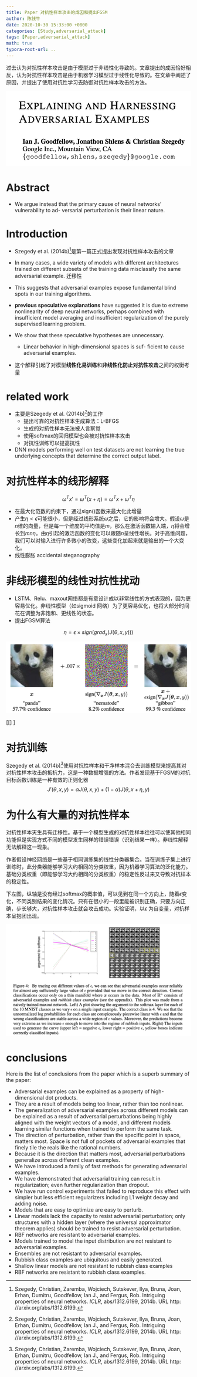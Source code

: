 ```yaml
---
title: Paper 对抗性样本攻击的成因和提出FGSM
author: 陈钱牛
date: 2020-10-30 15:33:00 +0800
categories: [Study,adversarial_attack]
tags: [Paper,adversarial_attack]
math: true
typora-root-url: ..
---
```




过去认为对抗性样本攻击是由于模型过于非线性化导致的。文章提出的成因恰好相反，认为对抗性样本攻击是由于机器学习模型过于线性化导致的。在文章中阐述了原因，并提出了使用对抗性学习去防御对抗性样本攻击的方法。

![image-20201030120717026](/assets/img/posts/2020-10-30-Paper_adv_explain/image-20201030120717026.png)

# Abstract

- We argue instead that the primary cause of neural networks’ vulnerability to ad- versarial perturbation is their linear nature.

# Introduction

- Szegedy et al. (2014b)[^1]是第一篇正式提出发现对抗性样本攻击的文章
- In many cases, a wide variety of models with different architectures trained on different subsets of the training data misclassify the same adversarial example. 迁移性
- This suggests that adversarial examples expose fundamental blind spots in our training algorithms.
- **previous speculative explanations** have suggested it is due to extreme nonlinearity of deep neural networks, perhaps combined with insufficient model averaging and insufficient regularization of the purely supervised learning problem. 
- We show that these speculative hypotheses are unnecessary. 
  - Linear behavior in high-dimensional spaces is suf- ficient to cause adversarial examples.

- 这个解释引起了对模型**线性化易训练**和**非线性化防止对抗性攻击**之间的权衡考量

# related work

- 主要是Szegedy et al. (2014b)[^1]的工作
  - 提出可靠的对抗性样本生成算法：L-BFGS
  - 生成的对抗性样本无法被人言察觉
  - 使用softmax的回归模型也会被对抗性样本攻击
  - 对抗性训练可以提高抗性
- DNN models performing well on test datasets are not learning the true underlying concepts that determine the correct output label. 

# 对抗性样本的线形解释

$$
\omega^Tx'=\omega^T(x+\eta)=\omega^Tx+\omega^T\eta
$$

- 在最大化范数的约束下，通过sign()函数来最大化此增量
- 产生$\eta<\epsilon$可能很小，但是经过线形系统$\omega$之后，它的影响将会增大。假设$\omega$是$n$维的向量，但是每一个维度的平均值是$m$，那么在激活函数输入端，$\eta$将会增长到$mn\eta$。由$\eta$引起的激活函数的变化可以跟随$n$呈线性增长。对于高维问题，我们可以对输入进行许多微小的改变，这些变化加起来就是输出的一个大变化。
- 线性膨胀 accidental steganography

# 非线形模型的线性对抗性扰动

- LSTM、Relu、maxout网络都是有意设计成以非常线性的方式表现的，因为更容易优化。非线性模型（如sigmoid 网络）为了更容易优化，也将大部分时间花在调整为非饱和、更线性的状态。
- 提出FGSM算法

$$
\eta=\epsilon \times sign(grad_x(J(\theta,x,y)))
$$


![image-20201030130006571](/assets/img/posts/2020-10-30-Paper_adv_explain/image-20201030130006571.png?lastModify=1604035556)





[[]   ]   

# 对抗训练

Szegedy et al. (2014b)[^1]使用对抗性样本和干净样本混合去训练模型来提高其对对抗性样本攻击的抵抗力，这是一种数据增强的方法。作者发现基于FGSM的对抗目标函数训练是一种有效的正则化器
$$
J'(\theta,x,y)=\alpha J(\theta,x,y)+(1-\alpha)J(\theta,x+\eta,y)
$$


# 为什么有大量的对抗性样本

对抗性样本天生具有迁移性。基于一个模型生成的对抗性样本往往可以使其他相同功能但是实现方式不同的模型发生同样的错误错误（识别结果一样）。非线性解释无法解释这一现象。

作者假设神经网络是一些基于相同训练集的线性分类器集合。当在训练子集上进行训练时，此分类器能够学习大约相同的分类权重，因为机器学习算法的泛化能力。基础分类权重（即能够学习大约相同的分类权重）的稳定性反过来又导致对抗样本的稳定性。

下左图，纵轴是没有经过softmax的概率值，可以见到在同一个方向上，随着$\epsilon$变化，不同类别结果的变化情况。只有在很小的一段里能被识别正确，只要方向正确，步长够大，对抗性样本攻击就会攻击成功。实验证明，以$\epsilon$ 为自变量，对抗样本呈抱团出现。

![image-20201030144152704](/assets/img/posts/2020-10-30-Paper_adv_explain/image-20201030144152704.png)



# conclusions

Here is the list of conclusions from the paper which is a superb summary of the paper:

- Adversarial examples can be explained as a property of high-dimensional dot products.
-  They are a result of models being too linear, rather than too nonlinear.
-  The generalization of adversarial examples across different models can  be explained as a result of adversarial perturbations being highly  aligned with the weight vectors of a model, and different models  learning similar functions when trained to perform the same task.
-  The direction of perturbation, rather than the specific point in space, matters most. Space is not full of pockets of adversarial examples that finely tile the reals like the rational numbers.
-  Because it is the direction that matters most, adversarial perturbations generalize across different clean examples.
-  We have introduced a family of fast methods for generating adversarial examples.
-  We have demonstrated that adversarial training can result in regularization; even further regularization than dropout.
-  We have run control experiments that failed to reproduce this effect  with simpler but less efficient regularizers including L1 weight decay  and adding noise.
-  Models that are easy to optimize are easy to perturb.
-  Linear models lack the capacity to resist adversarial perturbation;  only structures with a hidden layer (where the universal approximator  theorem applies) should be trained to resist adversarial perturbation.
-  RBF networks are resistant to adversarial examples.
-  Models trained to model the input distribution are not resistant to adversarial examples.
-  Ensembles are not resistant to adversarial examples.
-  Rubbish class examples are ubiquitous and easily generated. 
-  Shallow linear models are not resistant to rubbish class examples 
-  RBF networks are resistant to rubbish class examples. 











[^1]:Szegedy, Christian, Zaremba, Wojciech, Sutskever, Ilya, Bruna, Joan, Erhan, Dumitru, Goodfellow, Ian J., and Fergus, Rob. Intriguing properties of neural networks. *ICLR*, abs/1312.6199, 2014b. URL http: //arxiv.org/abs/1312.6199.
